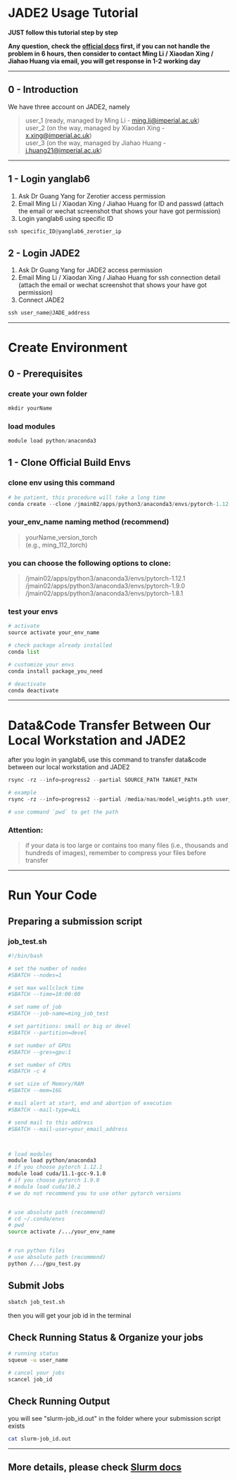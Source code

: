 # JADE2 Usage Tutorial

**JUST follow this tutorial step by step**

<!-- **DO NOT ask Why, no time to answer** -->

**Any question, check the [official docs](https://docs.jade.ac.uk/en/latest/index.html) first, if you can not handle the problem in 6 hours, then consider to contact Ming Li / Xiaodan Xing / Jiahao Huang via email, you will get response in 1-2 working day**

---

## 0 - Introduction

We have three account on JADE2, namely

> user_1 (ready, managed by Ming Li - <ming.li@imperial.ac.uk>) <br>
> user_2 (on the way, managed by Xiaodan Xing - <x.xing@imperial.ac.uk>) <br>
> user_3 (on the way, managed by Jiahao Huang - <j.huang21@imperial.ac.uk>) <br>


---

## 1 - Login yanglab6

1. Ask Dr Guang Yang for Zerotier access permission
2. Email Ming Li / Xiaodan Xing / Jiahao Huang for ID and passwd (attach the email or wechat screenshot that shows your have got permission)
3. Login yanglab6 using specific ID
``` python
ssh specific_ID@yanglab6_zerotier_ip
```

## 2 - Login JADE2

1. Ask Dr Guang Yang for JADE2 access permission
2. Email Ming Li / Xiaodan Xing / Jiahao Huang for ssh connection detail (attach the email or wechat screenshot that shows your have got permission)
3. Connect JADE2 
``` python
ssh user_name@JADE_address
```

---

# Create Environment

## 0 - Prerequisites

### create your own folder
``` python
mkdir yourName
```

### load modules
``` python
module load python/anaconda3
```

## 1 - Clone Official Build Envs

### clone env using this command
``` python
# be patient, this procedure will take a long time
conda create --clone /jmain02/apps/python3/anaconda3/envs/pytorch-1.12.1 -n your_env_name
```

### your_env_name naming method (recommend)

> yourName_version_torch <br>
> (e.g., ming_112_torch)

### you can choose the following options to clone:

> /jmain02/apps/python3/anaconda3/envs/pytorch-1.12.1 <br>
> /jmain02/apps/python3/anaconda3/envs/pytorch-1.9.0 <br>
> /jmain02/apps/python3/anaconda3/envs/pytorch-1.8.1 <br>

### test your envs

``` python
# activate
source activate your_env_name

# check package already installed
conda list

# customize your envs
conda install package_you_need

# deactivate
conda deactivate
```

---

# Data&Code Transfer Between Our Local Workstation and JADE2

after you login in yanglab6, use this command to transfer data&code between our local workstation and JADE2

``` python
rsync -rz --info=progress2 --partial SOURCE_PATH TARGET_PATH

# example
rsync -rz --info=progress2 --partial /media/nas/model_weights.pth user_name@JADE_address:/home

# use command `pwd` to get the path
```

### Attention: 
> if your data is too large or contains too many files (i.e., thousands and hundreds of images), remember to compress your files before transfer

---


# Run Your Code

## Preparing a submission script

### job_test.sh

``` bash
#!/bin/bash

# set the number of nodes
#SBATCH --nodes=1

# set max wallclock time
#SBATCH --time=10:00:00

# set name of job
#SBATCH --job-name=ming_job_test

# set partitions: small or big or devel
#SBATCH --partition=devel

# set number of GPUs
#SBATCH --gres=gpu:1

# set number of CPUs
#SBATCH -c 4

# set size of Memory/RAM
#SBATCH --mem=16G

# mail alert at start, end and abortion of execution
#SBATCH --mail-type=ALL

# send mail to this address
#SBATCH --mail-user=your_email_address



# load modules
module load python/anaconda3
# if you choose pytorch 1.12.1
module load cuda/11.1-gcc-9.1.0
# if you choose pytorch 1.9.0
# module load cuda/10.2
# we do not recommend you to use other pytorch versions


# use absolute path (recommend)
# cd ~/.conda/envs 
# pwd
source activate /.../your_env_name


# run python files
# use absolute path (recommend)
python /.../gpu_test.py
```

## Submit Jobs

``` bash
sbatch job_test.sh
```
then you will get your job id in the terminal

## Check Running Status & Organize your jobs

``` bash
# running status
squeue -u user_name

# cancel your jobs
scancel job_id
```

## Check Running Output

you will see "slurm-job_id.out" in the folder where your submission script exists
``` bash
cat slurm-job_id.out
```

---

## More details, please check [Slurm docs](https://docs.jade.ac.uk/en/latest/jade/scheduler/index.html#)
